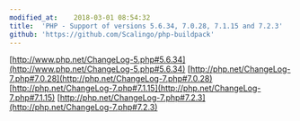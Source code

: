 ```yaml
---
modified_at:	2018-03-01 08:54:32
title:	'PHP - Support of versions 5.6.34, 7.0.28, 7.1.15 and 7.2.3'
github: 'https://github.com/Scalingo/php-buildpack'
---
```


[http://www.php.net/ChangeLog-5.php#5.6.34](http://www.php.net/ChangeLog-5.php#5.6.34)
[http://php.net/ChangeLog-7.php#7.0.28](http://php.net/ChangeLog-7.php#7.0.28)
[http://php.net/ChangeLog-7.php#7.1.15](http://php.net/ChangeLog-7.php#7.1.15)
[http://php.net/ChangeLog-7.php#7.2.3](http://php.net/ChangeLog-7.php#7.2.3)

